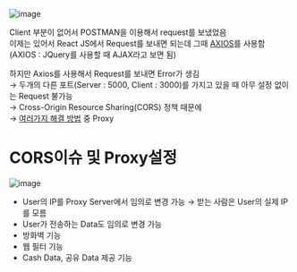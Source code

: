 ![image](https://user-images.githubusercontent.com/46713032/90951848-8b837980-e499-11ea-85a9-0a3517346a54.png)

Client 부분이 없어서 POSTMAN을 이용해서 request를 보냈었음  
이제는 있어서 React JS에서 Request를 보내면 되는데 그때 [AXIOS](https://github.com/axios/axios)를 사용함 (AXIOS : JQuery를 사용할 때 AJAX라고 보면 됨)  
  

하지만 Axios를 사용해서 Request를 보내면 Error가 생김  
→ 두개의 다른 포트(Server : 5000, Client : 3000)를 가지고 있을 때 아무 설정 없이는 Request 불가능  
→ Cross-Origin Resource Sharing(CORS) 정책 때문에  
→ [여러가지 해결 방법](https://medium.com/@dtkatz/3-ways-to-fix-the-cors-error-and-how-access-control-allow-origin-works-d97d55946d9) 중 Proxy  
  

# CORS이슈 및 Proxy설정

![image](https://user-images.githubusercontent.com/46713032/90951861-afdf5600-e499-11ea-8223-b276910f4775.png)
- User의 IP를 Proxy Server에서 임의로 변경 가능 → 받는 사람은 User의 실제 IP를 모름
- User가 전송하는 Data도 임의로 변경 가능
- 방화벽 기능
- 웹 필터 기능
- Cash Data, 공유 Data 제공 기능
